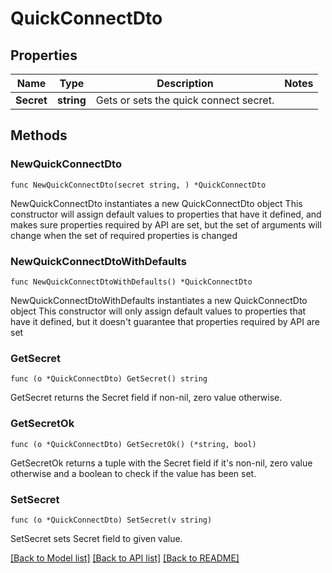 # QuickConnectDto

## Properties

Name | Type | Description | Notes
------------ | ------------- | ------------- | -------------
**Secret** | **string** | Gets or sets the quick connect secret. | 

## Methods

### NewQuickConnectDto

`func NewQuickConnectDto(secret string, ) *QuickConnectDto`

NewQuickConnectDto instantiates a new QuickConnectDto object
This constructor will assign default values to properties that have it defined,
and makes sure properties required by API are set, but the set of arguments
will change when the set of required properties is changed

### NewQuickConnectDtoWithDefaults

`func NewQuickConnectDtoWithDefaults() *QuickConnectDto`

NewQuickConnectDtoWithDefaults instantiates a new QuickConnectDto object
This constructor will only assign default values to properties that have it defined,
but it doesn't guarantee that properties required by API are set

### GetSecret

`func (o *QuickConnectDto) GetSecret() string`

GetSecret returns the Secret field if non-nil, zero value otherwise.

### GetSecretOk

`func (o *QuickConnectDto) GetSecretOk() (*string, bool)`

GetSecretOk returns a tuple with the Secret field if it's non-nil, zero value otherwise
and a boolean to check if the value has been set.

### SetSecret

`func (o *QuickConnectDto) SetSecret(v string)`

SetSecret sets Secret field to given value.



[[Back to Model list]](../README.md#documentation-for-models) [[Back to API list]](../README.md#documentation-for-api-endpoints) [[Back to README]](../README.md)


